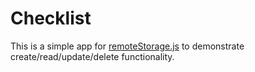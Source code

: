 # Checklist

This is a simple app for [remoteStorage.js](https://remotestorage.io/rs.js/docs/) to demonstrate create/read/update/delete functionality.
